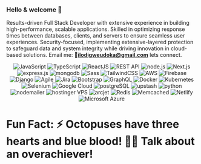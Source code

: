 ### Hello & welcome 👋

  Results-driven Full Stack Developer with extensive experience in building high-performance, scalable applications. Skilled in optimizing response times between databases, clients, and servers to ensure seamless user experiences. Security-focused, implementing extensive-layered protection to safeguard data and system integrity while driving innovation in cloud-based solutions. Email me: :email:<strong>ilodigweudoka@gmail.com</strong>  lets connect.

<div align="center">  
  <div>
    <img src="https://img.shields.io/badge/JavaScript-F7DF1E?style=for-the-badge&logo=javascript&logoColor=black" alt="JavaScript" />
    <img src="https://img.shields.io/badge/TypeScript-3178C6?style=for-the-badge&logo=typescript&logoColor=white" alt="TypeScript" />
    <img src="https://img.shields.io/badge/ReactJS-61DAFB?style=for-the-badge&logo=react&logoColor=black" alt="ReactJS" />
    <img src="https://img.shields.io/badge/REST_API-005571?style=for-the-badge&logo=restapi&logoColor=white" alt="REST API" />
    <img src="https://img.shields.io/badge/node.js-339933?style=for-the-badge&logo=Node.js&logoColor=white" alt="node.js" />
    <img src="https://img.shields.io/badge/Next.js-000000?style=for-the-badge&logo=next.js&logoColor=white" alt="Next.js" />
    <img src="https://img.shields.io/badge/express.js-000000?style=for-the-badge&logo=express&logoColor=white" alt="express.js" />
    <img src="https://img.shields.io/badge/-MongoDB-13aa52?style=for-the-badge&logo=mongodb&logoColor=white" alt="mongodb" />
    <img src="https://img.shields.io/badge/Sass-CC6699?style=for-the-badge&logo=sass&logoColor=white" alt="Sass" />
    <img src="https://img.shields.io/badge/TailwindCSS-38B2AC?style=for-the-badge&logo=tailwindcss&logoColor=white" alt="TailwindCSS" />
    <img src="https://img.shields.io/badge/AWS-FF9900?style=for-the-badge&logo=amazonaws&logoColor=white" alt="AWS" />
    <img src="https://img.shields.io/badge/Firebase-FFCA28?style=for-the-badge&logo=firebase&logoColor=black" alt="Firebase" />
    <img src="https://img.shields.io/badge/Django-092E20?style=for-the-badge&logo=django&logoColor=white" alt="Django" />
    <img src="https://img.shields.io/badge/Agile-0277BD?style=for-the-badge&logo=agile&logoColor=white" alt="Agile" />
    <img src="https://img.shields.io/badge/Jira-0052CC?style=for-the-badge&logo=jira&logoColor=white" alt="Jira" />
    <img src="https://img.shields.io/badge/Bootstrap-7952B3?style=for-the-badge&logo=bootstrap&logoColor=white" alt="Bootstrap" />
    <img src="https://img.shields.io/badge/GraphQL-E10098?style=for-the-badge&logo=graphql&logoColor=white" alt="GraphQL" />
    <img src="https://img.shields.io/badge/Docker-2496ED?style=for-the-badge&logo=docker&logoColor=white" alt="Docker" />
    <img src="https://img.shields.io/badge/Kubernetes-326CE5?style=for-the-badge&logo=kubernetes&logoColor=white" alt="Kubernetes" />
    <img src="https://img.shields.io/badge/Selenium-43B02A?style=for-the-badge&logo=selenium&logoColor=white" alt="Selenium" />
    <img src="https://img.shields.io/badge/Google_Cloud-4285F4?style=for-the-badge&logo=googlecloud&logoColor=white" alt="Google Cloud" />
    <img src="https://img.shields.io/badge/PostgreSQL-336791?style=for-the-badge&logo=postgresql&logoColor=white" alt="postgreSQL" />
    <img src="https://img.shields.io/badge/Upstash-08E066?style=for-the-badge&logo=upstash&logoColor=white" alt="upstash" />
    <img src="https://img.shields.io/badge/Python-F38C79?style=for-the-badge&logo=python&logoColor=white" alt="python" />
    <img src="https://img.shields.io/badge/Nodemailer-346F98?style=for-the-badge&logo=nodemailer&logoColor=white" alt="nodemailer" />
    <img src="https://img.shields.io/badge/Hostinger_VPS-673DE6?style=for-the-badge&logo=hostinger&logoColor=white" alt="hostinger VPS" />
    <img src="https://img.shields.io/badge/Arcjet-000000?style=for-the-badge&logo=data:image/svg+xml;base64,PHN2ZyB3aWR0aD0iMzQiIGhlaWdodD0iMzQiIHZpZXdCb3g9IjAgMCAzNCAzNCIgZmlsbD0ibm9uZSIgeG1sbnM9Imhttp://www.w3.org/2000/svgIj48cGF0aCBkPSJNMzMgMThDMzMgMjUuNzI4IDI3LjczIDMyIDIxIDEySDFWMTBDNy4yNzIgMTAgMTMgMTUuMjcgMTMgMjFDMTMgMjYuNzMgNy4yNzIgMzIgMSAzMkgxMUMxNy43MjggMzIgMjMgMjYuNzMgMjMgMjFDMjMgMTUuMjcgMTcuNzMgMTAgMTEgMTBIMzdWMTBaIiBmaWxsPSJ3aGl0ZSIvPjwvc3ZnPg==&logoColor=white" alt="arcjet" />
    <img src="https://img.shields.io/badge/Redis-DC382D?style=for-the-badge&logo=redis&logoColor=white" alt="Redis" />
    <img src="https://img.shields.io/badge/Memcached-013C57?style=for-the-badge&logo=memcached&logoColor=white" alt="Memcached" />
    <img src="https://img.shields.io/badge/Netlify-00C7B7?style=for-the-badge&logo=netlify&logoColor=white" alt="Netlify" />
    <img src="https://img.shields.io/badge/Azure-0078D4?style=for-the-badge&logo=microsoft-azure&logoColor=white" alt="Microsoft Azure" />  
  </div>
</div>

# Fun Fact:  ⚡ **Octopuses have three hearts and blue blood!** 🐙💙 Talk about an overachiever!
